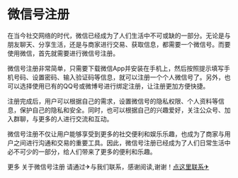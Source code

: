# 微信号注册

在当今社交网络的时代，微信已经成为了人们生活中不可或缺的一部分。无论是与朋友聊天、分享生活，还是与商家进行交易、获取信息，都需要一个微信号。而要使用微信，首先就需要进行微信号注册。

微信号注册非常简单，只需要下载微信App并安装在手机上，然后按照提示填写手机号码、设置密码、输入验证码等信息，就可以注册一个个人微信号了。另外，也可以选择使用已有的QQ号或微博号进行绑定注册，让注册更加方便快捷。

注册完成后，用户可以根据自己的需求，设置微信号的隐私权限、个人资料等信息，保护自己的隐私和安全。同时，也可以根据自己的兴趣爱好，关注公众号、加入群聊，与更多的人进行交流和互动。

微信号注册不仅让用户能够享受到更多的社交便利和娱乐乐趣，也成为了商家与用户之间进行沟通和交易的重要工具。因此，微信号注册已经成为了人们日常生活中必不可少的一部分，给人们带来了更多的便利和乐趣。

更多 关于微信号注册 请通过✈与我们联系，感谢阅读,谢谢！[点这里联系✈](https://t.me/jsksbsjsjp)